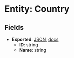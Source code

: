 # Entity: Country

## Fields

- **Exported**:
  [JSON](https://raw.githubusercontent.com/datatug/datatug-meta-iso/main/geo/country/country.json),
  [docs](https://github.com/datatug/datatug-meta-iso/tree/main/geo/country)
  - **ID**: string
  - **Name**: string
